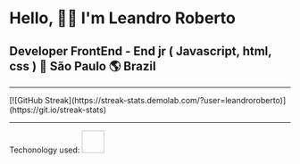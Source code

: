 # Hello, 🙋‍♂️ I'm Leandro Roberto
## Developer FrontEnd - End jr ( Javascript, html, css ) 🏡 São Paulo 🌎 Brazil
<hr>
[![GitHub Streak](https://streak-stats.demolab.com/?user=leandroroberto)](https://git.io/streak-stats)
<hr>
Techonology used:
<img https://commons.wikimedia.org/wiki/File:Unofficial_JavaScript_logo_2.svg width="40" height="40"/>
